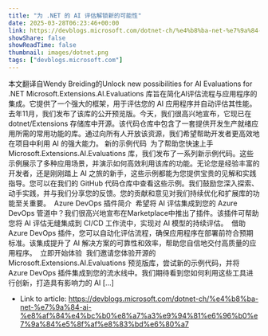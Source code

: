 ```yaml
---
title: "为 .NET 的 AI 评估解锁新的可能性"
date: 2025-03-28T06:23:46+00:00
link: https://devblogs.microsoft.com/dotnet-ch/%e4%b8%ba-net-%e7%9a%84-ai-%e8%af%84%e4%bc%b0%e8%a7%a3%e9%94%81%e6%96%b0%e7%9a%84%e5%8f%af%e8%83%bd%e6%80%a7
showShare: false
showReadTime: false
thumbnail: images/dotnet.png
tags: ["devblogs.microsoft.com"]
---
```

本文翻译自Wendy Breiding的Unlock new possibilities for AI Evaluations for .NET Microsoft.Extensions.AI.Evaluations 库旨在简化AI评估流程与应用程序的集成。它提供了一个强大的框架，用于评估您的 AI 应用程序并自动评估其性能。  去年11月，我们发布了该库的公开预览版。今天，我们很高兴地宣布，它现已在 dotnet/Extensions 存储库中开源。该代码仓库中包含了一套提供开发生产就绪应用所需的常用功能的库。通过向所有人开放该资源，我们希望帮助开发者更高效地在项目中利用 AI 的强大能力。 新的示例代码  为了帮助您快速上手 Microsoft.Extensions.AI.Evaluations 库，我们发布了一系列新示例代码。这些示例展示了多种应用场景，并演示如何高效利用该库的功能。无论您是经验丰富的开发者，还是刚刚踏上 AI 之旅的新手，这些示例都能为您提供宝贵的见解和实践指导。您可以在我们的 GitHub 代码仓库中查看这些示例。我们鼓励您深入探索、动手实践，并与我们分享您的反馈。您的贡献和意见对我们持续优化和扩展库的功能至关重要。  Azure DevOps 插件简介  希望将 AI 评估集成到您的 Azure DevOps 管道中？我们很高兴地宣布在Marketplace中推出了插件。该插件可帮助您将 AI 评估无缝集成到 CI/CD 工作流中，实现对 AI 模型的持续评估。  借助 Azure DevOps 插件，您可以自动化评估流程，确保应用程序在部署前符合预期标准。该集成提升了 AI 解决方案的可靠性和效率，帮助您自信地交付高质量的应用程序。  立即开始体验  我们邀请您体验开源的 Microsoft.Extensions.AI.Evaluations 预览版库，尝试新的示例代码，并将 Azure DevOps 插件集成到您的流水线中。我们期待看到您如何利用这些工具进行创新，打造具有影响力的 AI […]

- Link to article: https://devblogs.microsoft.com/dotnet-ch/%e4%b8%ba-net-%e7%9a%84-ai-%e8%af%84%e4%bc%b0%e8%a7%a3%e9%94%81%e6%96%b0%e7%9a%84%e5%8f%af%e8%83%bd%e6%80%a7